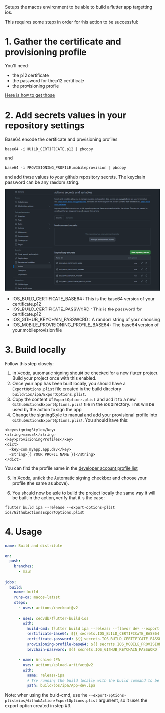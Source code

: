 
Setups the macos environment to be able to build a flutter app targetting ios. 

This requires some steps in order for this action to be successful:



# 1. Gather the certificate and provisioning profile

You'll need:
  
  - the p12 certificate
  - the password for the p12 certificate
  - the provisioning profile

[Here is how to get those](https://ioscodesigning.io/exporting-code-signing-files)


# 2. Add secrets values in your repository settings

Base64 encode the certificate and provisioning profiles

```
base64 -i BUILD_CERTIFICATE.p12 | pbcopy
```

and 

```
base64 -i PROVISIONING_PROFILE.mobileprovision | pbcopy
```

and add those values to your github repository secrets. The keychain password can be any random string.

![secrets](secrets.png)

 - IOS_BUILD_CERTIFICATE_BASE64 : This is the base64 version of your certificate.p12
 - IOS_BUILD_CERTIFICATE_PASSWORD : This is the password for certificate.p12
 - IOS_GITHUB_KEYCHAIN_PASSWORD : A random string of your choosing
 - IOS_MOBILE_PROVISIONING_PROFILE_BASE64 : The base64 version of your.mobileprovision file

# 3. Build locally

Follow this step closely:

1. In Xcode, automatic signing should be checked for a new flutter project. Build your project once with this enabled.
2. Once your app has been built locally, you should have a `ExportOptions.plist` file created in the build directory `build/ios/ipa/ExportOptions.plist`. 
3. Copy the content of `ExportOptions.plist` and add it to a new `GithubActionsExportOptions.plist` file in the ios directory. This will be used by the action to sign the app.
4. Change the signingStyle to manual and add your provisional profile into `GithubActionsExportOptions.plist`. You should have this:

```
<key>signingStyle</key>
<string>manual</string>
<key>provisioningProfiles</key>
<dict>
  <key>com.myapp.app.dev</key>
  <string>{{ YOUR PROFIL NAME }}</string>
</dict>
```

You can find the profile name in the [developer account profile list](https://developer.apple.com/account/resources/profiles/list)

5. In Xcode, untick the Automatic signing checkbox and choose your profile (the same as above).

6. You should now be able to build the project locally the same way it will be built in the action, verify that it is the case:

```
flutter build ipa --release --export-options-plist ios/GithubActionsExportOptions.plist
```

# 4. Usage


```yaml
name: Build and distribute

on:
  push:
    branches:
      - main

jobs:
  build:
    name: build
    runs-on: macos-latest
    steps:
      - uses: actions/checkout@v2

      - uses: cedvdb/flutter-build-ios
        with:
          build-cmd: flutter build ipa --release --flavor dev --export-options-plist=ios/GithubActionsExportOptions.plist
          certificate-base64: ${{ secrets.IOS_BUILD_CERTIFICATE_BASE64 }}
          certificate-password: ${{ secrets.IOS_BUILD_CERTIFICATE_PASSWORD }}
          provisioning-profile-base64: ${{ secrets.IOS_MOBILE_PROVISIONING_PROFILE_BASE64 }}
          keychain-password: ${{ secrets.IOS_GITHUB_KEYCHAIN_PASSWORD }}

      - name: Archive IPA
        uses: actions/upload-artifact@v2
        with:
          name: release-ipa
          # Try running the build locally with the build command to be sure of this path
          path: build/ios/ipa/App-dev.ipa
```

Note: when using the build-cmd, use the `--export-options-plist=ios/GithubActionsExportOptions.plist` argument, so it uses the export option created in step #3.
